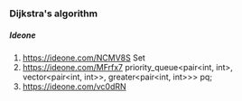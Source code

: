 ### Dijkstra's algorithm

##### Ideone

1. https://ideone.com/NCMV8S Set
2. https://ideone.com/MFrfx7  priority_queue<pair<int, int>, vector<pair<int, int>>, greater<pair<int, int>>> pq; 
3. https://ideone.com/vc0dRN

